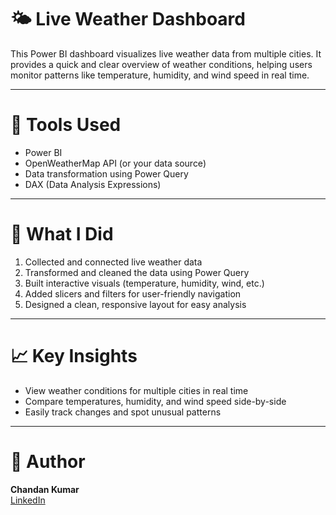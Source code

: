 # 🌤️ Live Weather Dashboard

This Power BI dashboard visualizes live weather data from multiple cities. It provides a quick and clear overview of weather conditions, helping users monitor patterns like temperature, humidity, and wind speed in real time.

---

# 🔧 Tools Used

- Power BI
- OpenWeatherMap API (or your data source)
- Data transformation using Power Query
- DAX (Data Analysis Expressions)

---

# 📌 What I Did

1. Collected and connected live weather data  
2. Transformed and cleaned the data using Power Query  
3. Built interactive visuals (temperature, humidity, wind, etc.)  
4. Added slicers and filters for user-friendly navigation  
5. Designed a clean, responsive layout for easy analysis  

---

# 📈 Key Insights

- View weather conditions for multiple cities in real time  
- Compare temperatures, humidity, and wind speed side-by-side  
- Easily track changes and spot unusual patterns

---

# 👤 Author

**Chandan Kumar**  
[LinkedIn](www.linkedin.com/in/chandan-kumar-professional)
